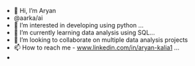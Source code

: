 - 👋 Hi, I’m Aryan
- @aarka/ai
- 👀 I’m interested in developing using python ...
- 🌱 I’m currently learning data analysis using SQL...
- 💞️ I’m looking to collaborate on multiple data analysis projects
- 📫 How to reach me - www.linkedin.com/in/aryan-kalia1
...
-

<!---
aarkaa-ai/aarkaa-ai is a ✨ special ✨ repository because its `README.md` (this file) appears on your GitHub profile.
You can click the Preview link to take a look at your changes.
--->
